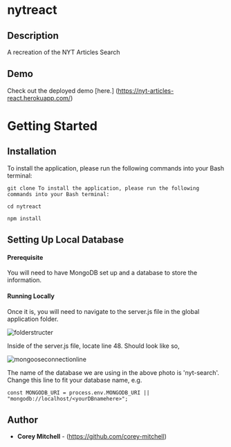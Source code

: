 # nytreact

## Description
A recreation of the NYT Articles Search

## Demo

Check out the deployed demo [here.] (https://nyt-articles-react.herokuapp.com/)

# Getting Started

## Installation

To install the application, please run the following commands into your Bash terminal:

```
git clone To install the application, please run the following commands into your Bash terminal:

cd nytreact

npm install
```

## Setting Up Local Database

#### Prerequisite

You will need to have MongoDB set up and a database to store the information.

#### Running Locally
Once it is, you will need to navigate to the server.js file in the global application folder.

![folderstructer](https://user-images.githubusercontent.com/37916145/47556852-f632f080-d8d4-11e8-817f-639d9c7d0a38.PNG)

Inside of the server.js file, locate line 48. Should look like so,

![mongooseconnectionline](https://user-images.githubusercontent.com/37916145/47556972-38f4c880-d8d5-11e8-8730-99a186b16415.PNG)

The name of the database we are using in the above photo is 'nyt-search'. Change this line to fit your database name, e.g.

```
const MONGODB_URI = process.env.MONGODB_URI || "mongodb://localhost/<yourDBnamehere>";
```

## Author

* **Corey Mitchell** - (https://github.com/corey-mitchell)